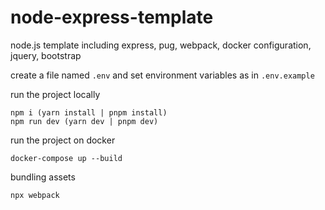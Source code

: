 # node-express-template

node.js template including express, pug, webpack, docker configuration, jquery, bootstrap

create a file named `.env` and set environment variables as in `.env.example`

run the project locally

```
npm i (yarn install | pnpm install)
npm run dev (yarn dev | pnpm dev)
```

run the project on docker

```
docker-compose up --build
```

bundling assets

```
npx webpack
```
